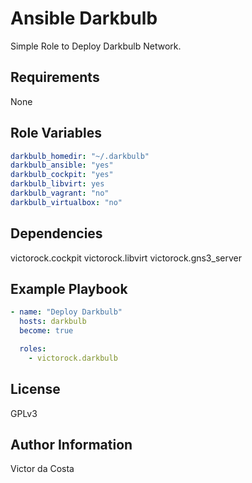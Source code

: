 Ansible Darkbulb
=========

Simple Role to Deploy Darkbulb Network.

Requirements
------------

None

Role Variables
--------------

```YAML
darkbulb_homedir: "~/.darkbulb"
darkbulb_ansible: "yes"
darkbulb_cockpit: "yes"
darkbulb_libvirt: yes
darkbulb_vagrant: "no"
darkbulb_virtualbox: "no"
```

Dependencies
------------

victorock.cockpit
victorock.libvirt
victorock.gns3_server

Example Playbook
----------------

```YAML
- name: "Deploy Darkbulb"
  hosts: darkbulb
  become: true

  roles:
    - victorock.darkbulb
```

License
-------

GPLv3

Author Information
------------------

Victor da Costa
